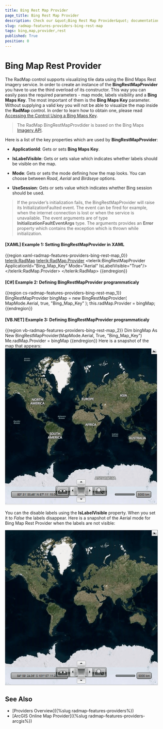 ```yaml
---
title: Bing Rest Map Provider
page_title: Bing Rest Map Provider
description: Check our &quot;Bing Rest Map Provider&quot; documentation article for the RadMap {{ site.framework_name }} control.
slug: radmap-features-providers-bing-rest-map
tags: bing,map,provider,rest
published: True
position: 0
---
```


# Bing Map Rest Provider

The RadMap control supports visualizing tile data using the Bind Maps Rest imagery service. In order to create an instance of the __BingRestMapProvider__ you have to use the third overload of its constructor. This way you can easily pass the required parameters - map mode, labels visibility and a __Bing Maps Key__. The most important of them is the __Bing Maps Key__ parameter. Without supplying a valid key you will not be able to visualize the map inside the __RadMap__ control. In order to learn how to obtain one, please read [Accessing the Control Using a Bing Maps Key](http://msdn.microsoft.com/en-us/library/ee681900.aspx).        

>The RadMap BingRestMapProvdider is based on the Bing Maps [Imagery API](https://msdn.microsoft.com/en-us/library/ff701721.aspx?f=255&MSPPError=-2147217396).

Here is a list of the key properties which are used by __BingRestMapProvider__:        

* __ApplicationId__: Gets or sets __Bing Maps Key__.            

* __IsLabelVisible__: Gets or sets value which indicates whether labels should be visible on the map.            

* __Mode__: Gets or sets the mode defining how the map looks. You can choose between *Road*, *Aerial* and *Birdseye* options.            

* __UseSession__: Gets or sets value which indicates whether Bing session should be used.           

>If the provider’s initialization fails, the BingRestMapProvider will raise its InitializationFaulted event. The event can be fired for example, when the internet connection is lost or when the service is unavailable. The event arguments are of type __InitializationFaultEventArgs__ type. The arguments provides an __Error__ property which contains the exception which is thrown while initialization.          

#### __[XAML] Example 1: Setting BingRestMapProvider in XAML__
{{region xaml-radmap-features-providers-bing-rest-map_0}}
	<telerik:RadMap>
		<telerik:RadMap.Provider>
			<telerik:BingRestMapProvider ApplicationId="Bing_Map_Key" Mode="Aerial" IsLabelVisible="True"/>
		</telerik:RadMap.Provider>
	</telerik:RadMap>
{{endregion}}

#### __[C#] Example 2: Defining BingRestMapProvider programmaticaly__
{{region cs-radmap-features-providers-bing-rest-map_1}}
	BingRestMapProvider bingMap = new BingRestMapProvider( MapMode.Aerial, true, "Bing_Map_Key" );
	this.radMap.Provider = bingMap;
{{endregion}}

#### __[VB.NET] Example 3: Defining BingRestMapProvider programmaticaly__
{{region vb-radmap-features-providers-bing-rest-map_2}}
	Dim bingMap As New BingRestMapProvider(MapMode.Aerial, True, "Bing_Map_Key")
	Me.radMap.Provider = bingMap
{{endregion}}
Here is a snapshot of the map that appears:
![Rad Map Features Rest Providers 01](images/RadMap_Features_Rest_Providers_01.png)

You can the disable labels using the __IsLabelVisible__ property. When you set it to *False* the labels disappear. Here is a snapshot of the Aerial mode for Bing Map Rest Provider when the labels are not visible:

![Rad Map Features Rest Providers 01 nolabels](images/RadMap_Features_Rest_Providers_02_nolabels.png)	
	
## See Also
 * [Providers Overview]({%slug radmap-features-providers%})
 * [ArcGIS Online Map Provider]({%slug radmap-features-providers-arcgis%})
